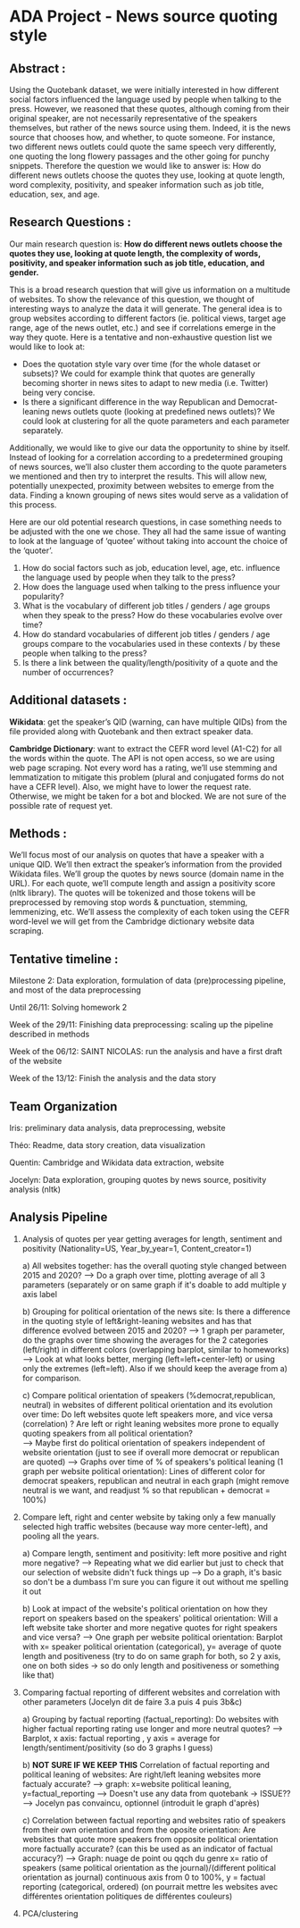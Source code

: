  # ADA Project - News source quoting style

## **Abstract :** 
Using the Quotebank dataset, we were initially interested in how different social factors influenced the language used by people when talking to the press. However, we reasoned that these quotes, although coming from their original speaker, are not necessarily representative of the speakers themselves, but rather of the news source using them. Indeed, it is the news source that chooses how, and whether, to quote someone. For instance, two different news outlets could quote the same speech very differently, one quoting the long flowery passages and the other going for punchy snippets. Therefore the question we would like to answer is: How do different news outlets choose the quotes they use, looking at quote length, word complexity, positivity, and speaker information such as job title, education, sex, and age. 


## **Research Questions :**

Our main research question is:
__How do different news outlets choose the quotes they use, looking at quote length, the complexity of words, positivity, and speaker information such as job title, education, and gender.__

This is a broad research question that will give us information on a multitude of websites. To show the relevance of this question, we thought of interesting ways to analyze the data it will generate. The general idea is to group websites according to different factors (ie. political views, target age range, age of the news outlet, etc.) and see if correlations emerge in the way they quote. Here is a tentative and non-exhaustive question list we would like to look at:

* Does the quotation style vary over time (for the whole dataset or subsets)? We could for example think that quotes are generally becoming shorter in news sites to adapt to new media (i.e. Twitter) being very concise. 
* Is there a significant difference in the way Republican and Democrat-leaning news outlets quote (looking at predefined news outlets)? We could look at clustering for all the quote parameters and each parameter separately.

Additionally, we would like to give our data the opportunity to shine by itself. Instead of looking for a correlation according to a predetermined grouping of news sources, we’ll also cluster them according to the quote parameters we mentioned and then try to interpret the results. This will allow new, potentially unexpected, proximity between websites to emerge from the data. Finding a known grouping of news sites would serve as a validation of this process.


Here are our old potential research questions, in case something needs to be adjusted with the one we chose. They all had the same issue of wanting to look at the language of ‘quotee’ without taking into account the choice of the ‘quoter’.

1. How do social factors such as job, education level, age, etc. influence the language used by people when they talk to the press?
2. How does the language used when talking to the press influence your popularity?
3. What is the vocabulary of different job titles / genders / age groups when they speak to the press? How do these vocabularies evolve over time?
4. How do standard vocabularies of different job titles / genders / age groups compare to the vocabularies used in these contexts / by these people when talking to the press?
5. Is there a link between the quality/length/positivity of a quote and the number of occurrences?



## **Additional datasets :**

**Wikidata**: get the speaker’s QID (warning, can have multiple QIDs) from the file provided along with Quotebank and then extract speaker data. 

**Cambridge Dictionary**: want to extract the CEFR word level (A1-C2) for all the words within the quote. The API is not open access, so we are using web page scraping. Not every word has a rating, we’ll use stemming and lemmatization to mitigate this problem (plural and conjugated forms do not have a CEFR level). Also, we might have to lower the request rate. Otherwise, we might be taken for a bot and blocked. We are not sure of the possible rate of request yet. 

## **Methods :**

We’ll focus most of our analysis on quotes that have a speaker with a unique QID. We’ll then extract the speaker’s information from the provided Wikidata files. We’ll group the quotes by news source (domain name in the URL). For each quote, we’ll compute length and assign a positivity score (nltk library). The quotes will be tokenized and those tokens will be preprocessed by removing stop words & punctuation, stemming, lemmenizing, etc. We’ll assess the complexity of each token using the CEFR word-level we will get from the Cambridge dictionary website data scraping.

## **Tentative timeline :**
Milestone 2: Data exploration, formulation of data (pre)processing pipeline, and most of the data preprocessing

Until 26/11: Solving homework 2

Week of the 29/11: Finishing data preprocessing: scaling up the pipeline described in methods

Week of the 06/12: SAINT NICOLAS: run the analysis and have a first draft of the website

Week of the 13/12: Finish the analysis and the data story


## **Team Organization**

Iris: preliminary data analysis, data preprocessing, website

Théo: Readme, data story creation, data visualization

Quentin: Cambridge and Wikidata data extraction, website

Jocelyn: Data exploration, grouping quotes by news source, positivity analysis (nltk)


 ## **Analysis Pipeline**
 1. Analysis of quotes per year getting averages for length, sentiment and positivity (Nationality=US, Year_by_year=1, Content_creator=1)
 
     a) All websites together: has the overall quoting style changed between 2015 and 2020?
         --> Do a graph over time, plotting average of all 3 parameters (separately or on same graph if it's doable to add multiple y axis label
         
     b) Grouping for political orientation of the news site: Is there a difference in the quoting style of left&right-leaning websites and has that difference evolved between 2015 and 2020? 
         --> 1 graph per parameter, do the graphs over time showing the averages for the 2 categories (left/right) in different colors (overlapping barplot, similar to homeworks)
         --> Look at what looks better, merging (left=left+center-left) or using only the extremes (left=left). Also if we should keep the average from a) for comparison.
         
     c) Compare political orientation of speakers (%democrat,republican, neutral) in websites of different political orientation and its evolution over time: Do left websites quote left speakers more, and vice versa (correlation) ? Are left or right leaning websites more prone to equally quoting speakers from all political orientation?   
         --> Maybe first do political orientation of speakers independent of website orientation (just to see if overall more democrat or republican are quoted)
         --> Graphs over time of % of speakers's political leaning (1 graph per website political orientation): Lines of different color for democrat speakers, republican and neutral in each graph (might remove neutral is we want, and readjust % so that republican + democrat = 100%)

         
 2. Compare left, right and center website by taking only a few manually selected high traffic websites (because way more center-left), and pooling all the years. 
     
     a) Compare length, sentiment and positivity: left more positive and right more negative?
         --> Repeating what we did earlier but just to check that our selection of website didn't fuck things up 
         --> Do a graph, it's basic so don't be a dumbass I'm sure you can figure it out without me spelling it out
     
     b) Look at impact of the website's political orientation on how they report on speakers based on the speakers' political orientation: Will a left website take shorter and more negative quotes for right speakers and vice versa?
         --> One graph per website political orientation: Barplot with x= speaker political orientation (categorical), y= average of quote length and positiveness (try to do on same graph for both, so 2 y axis, one on both sides -> so do only length and positiveness or something like that)
    
    
 3. Comparing factual reporting of different websites and correlation with other parameters (Jocelyn dit de faire 3.a puis 4 puis 3b&c)
     
     a) Grouping by factual reporting (factual_reporting): Do websites with higher factual reporting rating use longer and more neutral quotes?
         --> Barplot, x axis: factual reporting , y axis = average for length/sentiment/positivity (so do 3 graphs I guess)
         
     b) **NOT SURE IF WE KEEP THIS** Correlation of factual reporting and political leaning of websites: Are right/left leaning websites more factualy accurate?
         --> graph: x=website political leaning, y=factual_reporting
         --> Doesn't use any data from quotebank -> ISSUE?? --> Jocelyn pas convaincu, optionnel (introduit le graph d'après)
         
     c) Correlation between factual reporting and websites ratio of speakers from their own orientation and from the oposite orientation: Are websites that quote more speakers from opposite political orientation more factually accurate? (can this be used as an indicator of factual accuracy?)
         --> Graph: nuage de point ou qqch du genre x= ratio of speakers (same political orientation as the journal)/(different political orientation as journal) continuous axis from 0 to 100%, y = factual reporting (categorical, ordered)
             (on pourrait mettre les websites avec différentes orientation politiques de différentes couleurs)
        
        
   4. PCA/clustering
     
